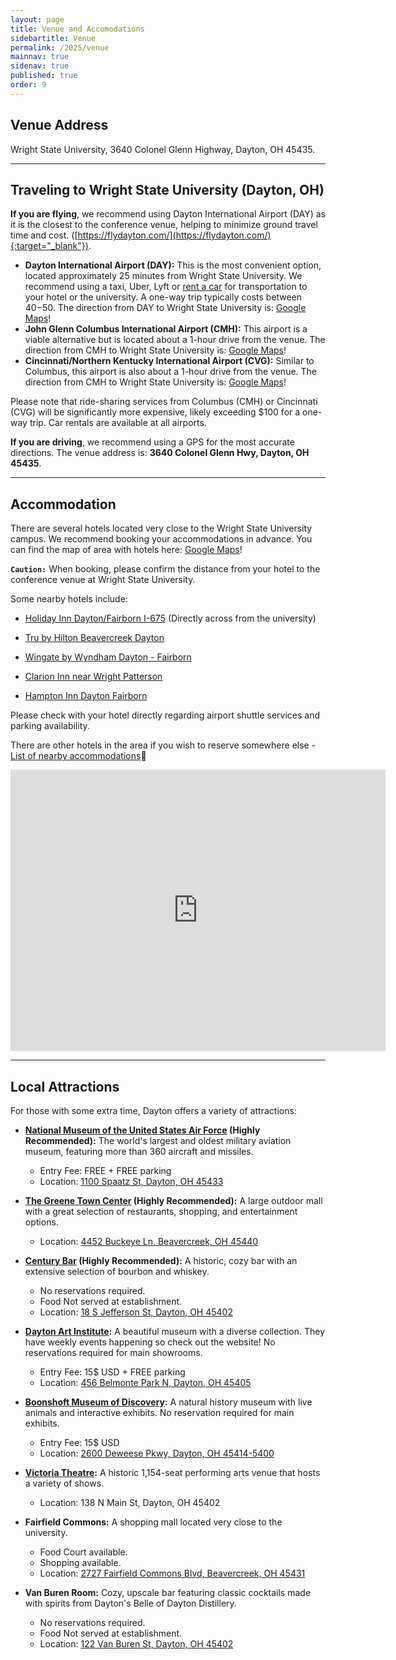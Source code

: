 ```yaml
---
layout: page
title: Venue and Accomodations
sidebartitle: Venue
permalink: /2025/venue
mainnav: true
sidenav: true
published: true
order: 9
---
```


## **Venue Address**

Wright State University, 3640 Colonel Glenn Highway, Dayton, OH 45435.

----------------------

## **Traveling to Wright State University (Dayton, OH)**

**If you are flying**, we recommend using Dayton International Airport (DAY) as it is the closest to the conference venue, helping to minimize ground travel time and cost. ([https://flydayton.com/](https://flydayton.com/){:target="_blank"}).
- **Dayton International Airport (DAY):** This is the most convenient option, located approximately 25 minutes from Wright State University. We recommend using a taxi, Uber, Lyft or [rent a car](https://flydayton.com/ground-transportation/) for transportation to your hotel or the university. A one-way trip typically costs between $40-$50. The direction from DAY to Wright State University is: [Google Maps](https://maps.app.goo.gl/YUWvo9k7PbD2hkMa8)!
- **John Glenn Columbus International Airport (CMH):** This airport is a viable alternative but is located about a 1-hour drive from the venue. The direction from CMH to Wright State University is: [Google Maps](https://maps.app.goo.gl/G5DVF3jvVRUB2vnf8)!
- **Cincinnati/Northern Kentucky International Airport (CVG):** Similar to Columbus, this airport is also about a 1-hour drive from the venue. The direction from CMH to Wright State University is: [Google Maps](https://maps.app.goo.gl/Y639kt2QJgTkoxvC8)!

Please note that ride-sharing services from Columbus (CMH) or Cincinnati (CVG) will be significantly more expensive, likely exceeding $100 for a one-way trip. Car rentals are available at all airports.

**If you are driving**, we recommend using a GPS for the most accurate directions. The venue address is: **3640 Colonel Glenn Hwy, Dayton, OH 45435**.

----------------------

## **Accommodation**

There are several hotels located very close to the Wright State University campus. We recommend booking your accommodations in advance. You can find the map of area with hotels here: [Google Maps](https://www.google.com/maps/search/Hotels/@39.778748,-84.0689051,15.64z?entry=ttu&g_ep=EgoyMDI0MTAyMS4xIKXMDSoASAFQAw%3D%3D)!

**`Caution:`** When booking, please confirm the distance from your hotel to the conference venue at Wright State University.

Some nearby hotels include:

- [Holiday Inn Dayton/Fairborn I-675](https://www.ihg.com/holidayinn/hotels/us/en/fairborn/fbnpd/hoteldetail?cm_mmc=YextLocal-_-HI-_-US-_-FBNPD) (Directly across from the university)

- [Tru by Hilton Beavercreek Dayton](https://www.hilton.com/en/hotels/daybvru-tru-beavercreek-dayton/?arrivalDate=2024-10-24&departureDate=2024-10-25&numRooms=1&numAdults=1&numChildren=0&room1ChildAges=&room1AdultAges=&sessionToken=abf5ff52-3e0c-42be-b3db-03bf7e08826c)

- [Wingate by Wyndham Dayton - Fairborn](https://www.wyndhamhotels.com/en-us/wyndham-rewards/hotel-deals/2-night-stay-1-free-night?iata=00093763&cid=PS:g00vkwdolme8m3r&&msclkid=4e462441d62c1083d153435bac5fdefd&gclid=4e462441d62c1083d153435bac5fdefd&gclsrc=3p.ds)

- [Clarion Inn near Wright Patterson](https://www.choicehotels.com/clarion?mc=smbibiuscln&cid=us_ch_clarion_search_bng_cbe_conv_desktop_en&ag=US_Core-Brand-Exact_Clarion&pmf=BING&kw=clarion+hotels&=undefined&msclkid=18fcdbb78b811600beccbcadf7453a8b&gclid=18fcdbb78b811600beccbcadf7453a8b&gclsrc=3p.ds)

- [Hampton Inn Dayton Fairborn](https://www.hilton.com/en/brands/hampton-by-hilton/)

Please check with your hotel directly regarding airport shuttle services and parking availability.

There are other hotels in the area if you wish to reserve somewhere else - [List of nearby accommodations](https://www.wright.edu/admissions/undergraduate/nearby-accommodations)📍

<iframe src="https://www.google.com/maps/search/Hotels/@39.778748,-84.0689051,15.64z?entry=ttu&g_ep=EgoyMDI0MTAyMS4xIKXMDSoASAFQAw%3D%3D" width="600" height="450" style="border:0;" allowfullscreen="" loading="lazy" referrerpolicy="no-referrer-when-downgrade"></iframe>

----------------------

## **Local Attractions**
For those with some extra time, Dayton offers a variety of attractions:

- **[National Museum of the United States Air Force](https://www.nationalmuseum.af.mil/) (Highly Recommended):** The world's largest and oldest military aviation museum, featuring more than 360 aircraft and missiles.
  - Entry Fee: FREE + FREE parking
  - Location: [1100 Spaatz St, Dayton, OH 45433](https://www.google.com/maps/dir/Wright+State+University,+3640+Colonel+Glenn+Hwy,+Dayton,+OH+45435/National+Museum+of+the+US+Air+Force,+Spaatz+Street,+Dayton,+OH/@39.7831647,-84.1097536,14z/data=!3m2!4b1!5s0x88408173da718b97:0x7edf0a3aaae8e8a5!4m14!4m13!1m5!1m1!1s0x88409cf05f334387:0x4a08e9031987088!2m2!1d-84.0651078!2d39.7798542!1m5!1m1!1s0x8840832fc83ffd85:0x71e29a127c5a32c9!2m2!1d-84.1093818!2d39.7807961!3e0?entry=ttu&g_ep=EgoyMDI0MTAyMS4xIKXMDSoASAFQAw%3D%3D)

- **[The Greene Town Center](https://www.thegreene.com/) (Highly Recommended):** A large outdoor mall with a great selection of restaurants, shopping, and entertainment options.
  - Location: [4452 Buckeye Ln, Beavercreek, OH 45440](https://www.google.com/maps/dir/Wright+State+University,+3640+Colonel+Glenn+Hwy,+Dayton,+OH+45435/4452+Buckeye+Ln,+Beavercreek,+OH+45440/@39.7415545,-84.1583221,12z/data=!3m1!4b1!4m13!4m12!1m5!1m1!1s0x88409cf05f334387:0x4a08e9031987088!2m2!1d-84.0651078!2d39.7798542!1m5!1m1!1s0x8840853351f76195:0x24f401ee4fd516a9!2m2!1d-84.1024458!2d39.6941226?entry=ttu&g_ep=EgoyMDI0MTAyMy4wIKXMDSoASAFQAw%3D%3D)

- **[Century Bar](https://www.centurybar.com/) (Highly Recommended):** A historic, cozy bar with an extensive selection of bourbon and whiskey.
  - No reservations required.
  - Food Not served at establishment.
  - Location: [18 S Jefferson St, Dayton, OH 45402](https://google.com/maps/dir/Wright+State+University,+3640+Colonel+Glenn+Hwy,+Dayton,+OH+45435/18+S+Jefferson+St,+Dayton,+OH+45402/@39.7591724,-84.1691976,13z/data=!3m1!4b1!4m13!4m12!1m5!1m1!1s0x88409cf05f334387:0x4a08e9031987088!2m2!1d-84.0651078!2d39.7798542!1m5!1m1!1s0x88408156a371ffd9:0x140ae35b32a86e67!2m2!1d-84.1895732!2d39.7593546?entry=ttu&g_ep=EgoyMDI0MTAyMy4wIKXMDSoASAFQAw%3D%3D)

- **[Dayton Art Institute](https://www.daytonartinstitute.org/):** A beautiful museum with a diverse collection. They have weekly events happening so check out the website! No reservations required for main showrooms. 
  - Entry Fee: 15$ USD + FREE parking
  - Location: [456 Belmonte Park N, Dayton, OH 45405](https://www.google.com/maps/dir/Wright+State+University,+3640+Colonel+Glenn+Hwy,+Dayton,+OH+45435/The+Dayton+Art+Institute,+456+Belmonte+Park+N,+Dayton,+OH+45405/@39.7703126,-84.1764292,13z/data=!3m1!4b1!4m14!4m13!1m5!1m1!1s0x88409cf05f334387:0x4a08e9031987088!2m2!1d-84.0651078!2d39.7798542!1m5!1m1!1s0x8840814670c118bd:0xe20b20d75c611aa1!2m2!1d-84.2017588!2d39.7662644!3e0?entry=ttu&g_ep=EgoyMDI0MTAyMS4xIKXMDSoASAFQAw%3D%3D)

- **[Boonshoft Museum of Discovery](https://boonshoft.org/):** A natural history museum with live animals and interactive exhibits. No reservation required for main exhibits.
  - Entry Fee: 15$ USD
  - Location: [2600 Deweese Pkwy, Dayton, OH 45414-5400](https://www.google.com/maps/dir/Wright+State+University,+3640+Colonel+Glenn+Hwy,+Dayton,+OH+45435/Boonshoft+Museum+of+Discovery,+Deweese+Parkway,+Dayton,+OH/@39.7703126,-84.170492,13z/data=!3m2!4b1!5s0x88408173da718b97:0x7edf0a3aaae8e8a5!4m14!4m13!1m5!1m1!1s0x88409cf05f334387:0x4a08e9031987088!2m2!1d-84.0651078!2d39.7798542!1m5!1m1!1s0x88408173d05cdebd:0xb26e3035e690d818!2m2!1d-84.2019907!2d39.7886347!3e0?entry=ttu&g_ep=EgoyMDI0MTAyMS4xIKXMDSoASAFQAw%3D%3D)

- **[Victoria Theatre](https://www.daytonlive.org/venues/victoria-theatre/):** A historic 1,154-seat performing arts venue that hosts a variety of shows.
  - Location: 138 N Main St, Dayton, OH 45402

- **Fairfield Commons:** A shopping mall located very close to the university.
  - Food Court available.
  - Shopping available.
  - Location: [2727 Fairfield Commons Blvd, Beavercreek, OH 45431](https://www.google.com/maps/dir/Wright+State+University,+3640+Colonel+Glenn+Hwy,+Dayton,+OH+45435/The+Mall+at+Fairfield+Commons,+2727+Fairfield+Cmns,+Beavercreek,+OH+45431/@39.7736609,-84.0761199,15z/data=!3m2!4b1!5s0x88409c607d8ab277:0x7edf0a3acd7329dc!4m13!4m12!1m5!1m1!1s0x88409cf05f334387:0x4a08e9031987088!2m2!1d-84.0651078!2d39.7798542!1m5!1m1!1s0x88409ddb265c836f:0xcc4ab5e9a7ece0d5!2m2!1d-84.0567172!2d39.7673771?entry=ttu&g_ep=EgoyMDI0MTAyMy4wIKXMDSoASAFQAw%3D%3D)

- **Van Buren Room:** Cozy, upscale bar featuring classic cocktails made with spirits from Dayton's Belle of Dayton Distillery.
  - No reservations required.
  - Food Not served at establishment.
  - Location: [122 Van Buren St, Dayton, OH 45402](https://www.google.com/maps/dir/Wright+State+University,+3640+Colonel+Glenn+Hwy,+Dayton,+OH+45435/Van+Buren+Room,+Van+Buren+Street,+Dayton,+OH/@39.7570904,-84.1801531,15.64z/data=!4m13!4m12!1m5!1m1!1s0x88409cf05f334387:0x4a08e9031987088!2m2!1d-84.0651078!2d39.7798542!1m5!1m1!1s0x884083f5f9e57021:0x501dc0871bc57d96!2m2!1d-84.1815816!2d39.7561994?entry=ttu&g_ep=EgoyMDI0MTAyMy4wIKXMDSoASAFQAw%3D%3D)
